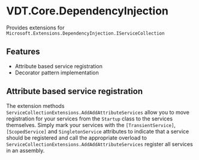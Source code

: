 ﻿# VDT.Core.DependencyInjection

Provides extensions for `Microsoft.Extensions.DependencyInjection.IServiceCollection`

## Features

- Attribute based service registration
- Decorator pattern implementation

## Attribute based service registration

The extension methods `ServiceCollectionExtensions.AddAddAttributeServices` allow you to move registration for your
services from the `Startup` class to the services themselves. Simply mark your services with the `[TransientService]`,
`[ScopedService]` and `SingletonService` attributes to indicate that a service should be registered and call the
appropriate overload to `ServiceCollectionExtensions.AddAddAttributeServices` register all services in an assembly.